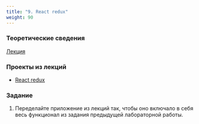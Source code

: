 ```yaml
---
title: "9. React redux"
weight: 90
---
```


### Теоретические сведения

<a target="_blank" rel="noopener noreferrer" href="../../slides/react-redux.html">Лекция</a>

### Проекты из лекций

- [React redux](https://github.com/AltmanEA/edu-react/tree/12465ab419c246bee1e347f508a52a760be4ef57)

### Задание

1. Переделайте приложение из лекций так, чтобы оно включало в себя весь функционал из задания предыдущей лабораторной работы.
